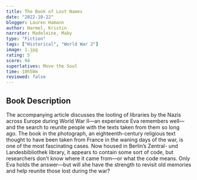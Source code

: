 ```yaml
---
title: The Book of Lost Names
date: "2022-10-22"
blogger: Lauren Hamann
author: Harmel, Kristin
narrator: Madeleine, Maby
type: "Fiction"
tags: ["Historical", "World War 2"]
image: 1.jpg
rating: 5
score: 94
superlatives: Move the Soul
time: 10h50m
reviewed: false
---
```


## Book Description

The accompanying article discusses the looting of libraries by the Nazis across Europe during World War II—an experience Eva remembers well—and the search to reunite people with the texts taken from them so long ago. The book in the photograph, an eighteenth-century religious text thought to have been taken from France in the waning days of the war, is one of the most fascinating cases. Now housed in Berlin’s Zentral- und Landesbibliothek library, it appears to contain some sort of code, but researchers don’t know where it came from—or what the code means. Only Eva holds the answer—but will she have the strength to revisit old memories and help reunite those lost during the war?
